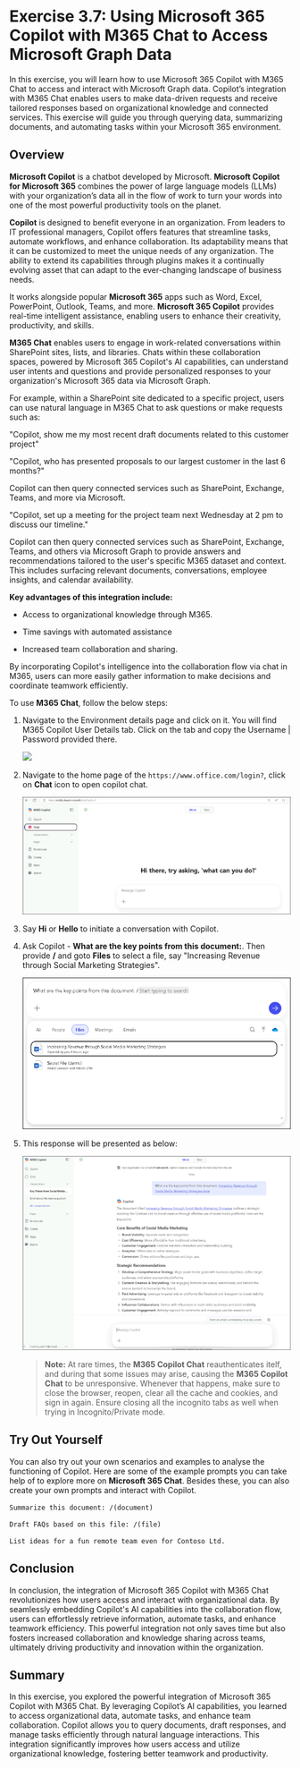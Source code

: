 # Exercise 3.7: Using Microsoft 365 Copilot with M365 Chat to Access Microsoft Graph Data

In this exercise, you will learn how to use Microsoft 365 Copilot with M365 Chat to access and interact with Microsoft Graph data. Copilot’s integration with M365 Chat enables users to make data-driven requests and receive tailored responses based on organizational knowledge and connected services. This exercise will guide you through querying data, summarizing documents, and automating tasks within your Microsoft 365 environment.

## Overview

**Microsoft Copilot** is a chatbot developed by Microsoft. **Microsoft Copilot for Microsoft 365** combines the power of large language models (LLMs) with your organization’s data all in the flow of work to turn your words into one of the most powerful productivity tools on the planet.

**Copilot** is designed to benefit everyone in an organization. From leaders to IT professional managers, Copilot offers features that streamline tasks, automate workflows, and enhance collaboration. Its adaptability means that it can be customized to meet the unique needs of any organization. The ability to extend its capabilities through plugins makes it a continually evolving asset that can adapt to the ever-changing landscape of business needs.

It works alongside popular **Microsoft 365** apps such as Word, Excel, PowerPoint, Outlook, Teams, and more. **Microsoft 365 Copilot** provides real-time intelligent assistance, enabling users to enhance their creativity, productivity, and skills.

**M365 Chat** enables users to engage in work-related conversations within SharePoint sites, lists, and libraries. Chats within these collaboration spaces, powered by Microsoft 365 Copilot's AI capabilities, can understand user intents and questions and provide personalized responses to your organization's Microsoft 365 data via Microsoft Graph.  

For example, within a SharePoint site dedicated to a specific project, users can use natural language in M365 Chat to ask questions or make requests such as:

"Copilot, show me my most recent draft documents related to this customer project"

"Copilot, who has presented proposals to our largest customer in the last 6 months?"  


Copilot can then query connected services such as SharePoint, Exchange, Teams, and more via Microsoft.

"Copilot, set up a meeting for the project team next Wednesday at 2 pm to discuss our timeline."

Copilot can then query connected services such as SharePoint, Exchange, Teams, and others via Microsoft Graph to provide answers and recommendations tailored to the user's specific M365 dataset and context. This includes surfacing relevant documents, conversations, employee insights, and calendar availability.


**Key advantages of this integration include:**

- Access to organizational knowledge through M365.

- Time savings with automated assistance

- Increased team collaboration and sharing.

By incorporating Copilot's intelligence into the collaboration flow via chat in M365, users can more easily gather information to make decisions and coordinate teamwork efficiently.

To use **M365 Chat**, follow the below steps:

1. Navigate to the Environment details page and click on it. You will find M365 Copilot User Details tab. Click on the tab and copy the Username | Password provided there.

   ![](./media/licensekey2.png)

1. Navigate to the home page of the `https://www.office.com/login?`, click on **Chat** icon to open copilot chat.

   ![](../labguide/media/11.2.png)

1. Say **Hi** or **Hello** to initiate a conversation with Copilot.

1. Ask Copilot - **What are the key points from this document:**. Then provide **/** and goto **Files** to select a file, say "Increasing Revenue through Social Marketing Strategies".

   ![](../labguide/media/11.4.png)


1. This response will be presented as below:

   ![](../labguide/media/11.5.png)

   >**Note:** At rare times, the **M365 Copilot Chat** reauthenticates itelf, and during that some issues may arise, causing the **M365 Copilot Chat** to be unresponsive. Whenever that happens, make sure to close the browser, reopen, clear all the cache and cookies, and sign in again. Ensure closing all the incognito tabs as well when trying in Incognito/Private mode.

## Try Out Yourself

You can also try out your own scenarios and examples to analyse the functioning of Copilot. Here are some of the example prompts you can take help of to explore more on **Microsoft 365 Chat**. Besides these, you can also create your own prompts and interact with Copilot.

```
Summarize this document: /(document)
```
```
Draft FAQs based on this file: /(file)
```
```
List ideas for a fun remote team even for Contoso Ltd.
```

## Conclusion

In conclusion, the integration of Microsoft 365 Copilot with M365 Chat revolutionizes how users access and interact with organizational data. By seamlessly embedding Copilot's AI capabilities into the collaboration flow, users can effortlessly retrieve information, automate tasks, and enhance teamwork efficiency. This powerful integration not only saves time but also fosters increased collaboration and knowledge sharing across teams, ultimately driving productivity and innovation within the organization.

## Summary

In this exercise, you explored the powerful integration of Microsoft 365 Copilot with M365 Chat. By leveraging Copilot’s AI capabilities, you learned to access organizational data, automate tasks, and enhance team collaboration. Copilot allows you to query documents, draft responses, and manage tasks efficiently through natural language interactions. This integration significantly improves how users access and utilize organizational knowledge, fostering better teamwork and productivity.

